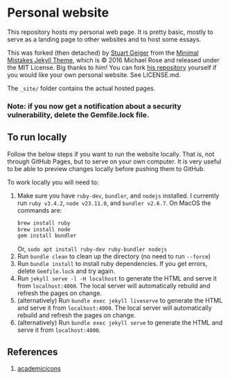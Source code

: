 # Personal website

This repository hosts my personal web page.
It is pretty basic, mostly to serve as a landing page to other websites and to host some essays.

This was forked (then detached) by [Stuart Geiger](https://github.com/staeiou) from the [Minimal Mistakes Jekyll Theme](https://mmistakes.github.io/minimal-mistakes/), which is © 2016 Michael Rose and released under the MIT License.
Big thanks to him!
You can fork [his repository](https://github.com/academicpages/academicpages.github.io) yourself if you would like your own personal website.
See LICENSE.md.

The `_site/` folder contains the actual hosted pages.

### Note: if you now get a notification about a security vulnerability, delete the Gemfile.lock file.

## To run locally

Follow the below steps if you want to run the website locally.
That is, not through GitHub Pages, but to serve on your own computer.
It is very useful to be able to preview changes locally before pushing them to GitHub.

To work locally you will need to:

1. Make sure you have `ruby-dev`, `bundler`, and `nodejs` installed.
    I currently run `ruby v3.4.2`, `node v23.11.0`, and `bundler v2.6.7`.
    On MacOS the commands are:
    ```bash
    brew install ruby
    brew install node
    gem install bundler
    ```
    Or,
    `sudo apt install ruby-dev ruby-bundler nodejs`
1. Run `bundle clean` to clean up the directory (no need to run `--force`)
1. Run `bundle install` to install ruby dependencies. If you get errors, delete `Gemfile.lock` and try again.
1. Run `jekyll serve -l -H localhost` to generate the HTML and serve it from `localhost:4000`. The local server will automatically rebuild and refresh the pages on change.
1. (alternatively) Run `bundle exec jekyll liveserve` to generate the HTML and serve it from `localhost:4000`. The local server will automatically rebuild and refresh the pages on change.
1. (alternatively) Run `bundle exec jekyll serve` to generate the HTML and serve it from `localhost:4000`.

## References

1. [academicicons](https://jpswalsh.github.io/academicons/)
